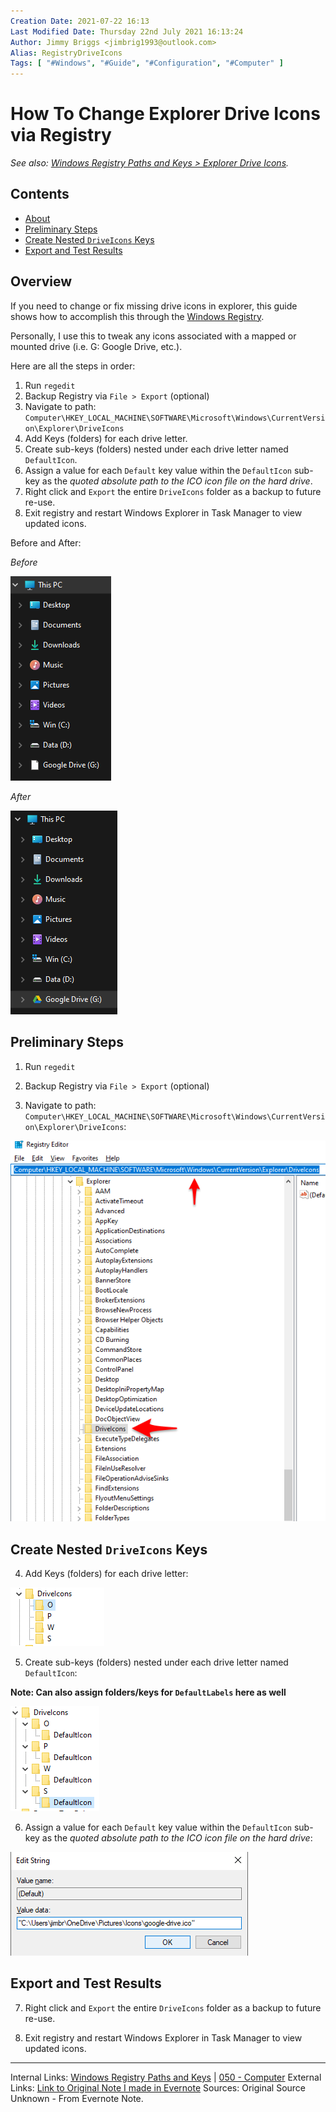 ```yaml
---
Creation Date: 2021-07-22 16:13
Last Modified Date: Thursday 22nd July 2021 16:13:24
Author: Jimmy Briggs <jimbrig1993@outlook.com>
Alias: RegistryDriveIcons
Tags: [ "#Windows", "#Guide", "#Configuration", "#Computer" ]
---
```


# How To Change Explorer Drive Icons via Registry

*See also: [Windows Registry Paths and Keys > Explorer Drive Icons](Windows%20Registry%20Paths%20and%20Keys#Explorer%20Drive%20Icons).*

## Contents

- [About](#About)
- [Preliminary Steps](#Preliminary%20Steps)
- [Create Nested `DriveIcons` Keys](#Create%20Nested%20`DriveIcons`%20Keys)
- [Export and Test Results](#Export%20and%20Test%20Results)


## Overview

If you need to change or fix missing drive icons in explorer, this guide shows how to accomplish this through the [Windows Registry](Windows%20Registry.md).

Personally, I use this to tweak any icons associated with a mapped or mounted drive (i.e. G: Google Drive, etc.).

Here are all the steps in order:

1.  Run `regedit`
2. Backup Registry via `File > Export` (optional)
3. Navigate to path: `Computer\HKEY_LOCAL_MACHINE\SOFTWARE\Microsoft\Windows\CurrentVersion\Explorer\DriveIcons`
4. Add Keys (folders) for each drive letter.
5. Create sub-keys (folders) nested under each drive letter named `DefaultIcon`.
6. Assign a value for each `Default` key value within the `DefaultIcon` sub-key as the *quoted absolute path to the ICO icon file on the hard drive*.
7.  Right click and `Export` the entire `DriveIcons` folder as a backup to future re-use.
8.  Exit registry and restart Windows Explorer in Task Manager to view updated icons.  

Before and After:

*Before*

![](assets/WinReg-DriveIconMissing.png)

*After*

![](assets/WinReg-DriveIconAdded.png)

## Preliminary Steps

1.  Run `regedit`

2. Backup Registry via `File > Export` (optional)

3. Navigate to path: `Computer\HKEY_LOCAL_MACHINE\SOFTWARE\Microsoft\Windows\CurrentVersion\Explorer\DriveIcons`:

![](assets/WinReg-DriveIcons-Path.png)

## Create Nested `DriveIcons` Keys

4. Add Keys (folders) for each drive letter:

![](assets/WinReg-DriveIcons-Mapped-Drive-Folders.png)

5. Create sub-keys (folders) nested under each drive letter named `DefaultIcon`:

**Note: Can also assign folders/keys for `DefaultLabels` here as well**

![](assets/WinReg-DriveIcons-Subfolders.png)

6. Assign a value for each `Default` key value within the `DefaultIcon` sub-key as the *quoted absolute path to the ICO icon file on the hard drive*:

![](assets/WinReg-DriveIcons-DefaultIcon-Keys.png)

## Export and Test Results

7.  Right click and `Export` the entire `DriveIcons` folder as a backup to future re-use.
    
8.  Exit registry and restart Windows Explorer in Task Manager to view updated icons.  

***

Internal Links: [Windows Registry Paths and Keys](Windows%20Registry%20Paths%20and%20Keys.md) | [050 - Computer](../1-Maps-of-Content/050%20-%20Computer.md)
External Links: [Link to Original Note I made in Evernote](https://www.evernote.com/shard/s694/nl/215210942/5408768b-06b3-4211-a923-131c595b16c9?title=Changing%20Windows%20Network%20Drive%20Icons%20and%20Labels%20via%20the%20Registry)
Sources: Original Source Unknown - From Evernote Note.



